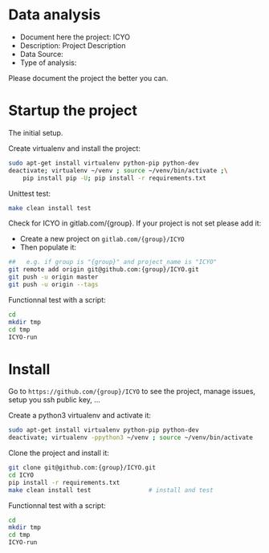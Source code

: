 # Data analysis
- Document here the project: ICYO
- Description: Project Description
- Data Source:
- Type of analysis:

Please document the project the better you can.

# Startup the project

The initial setup.

Create virtualenv and install the project:
```bash
sudo apt-get install virtualenv python-pip python-dev
deactivate; virtualenv ~/venv ; source ~/venv/bin/activate ;\
    pip install pip -U; pip install -r requirements.txt
```

Unittest test:
```bash
make clean install test
```

Check for ICYO in gitlab.com/{group}.
If your project is not set please add it:

- Create a new project on `gitlab.com/{group}/ICYO`
- Then populate it:

```bash
##   e.g. if group is "{group}" and project_name is "ICYO"
git remote add origin git@github.com:{group}/ICYO.git
git push -u origin master
git push -u origin --tags
```

Functionnal test with a script:

```bash
cd
mkdir tmp
cd tmp
ICYO-run
```

# Install

Go to `https://github.com/{group}/ICYO` to see the project, manage issues,
setup you ssh public key, ...

Create a python3 virtualenv and activate it:

```bash
sudo apt-get install virtualenv python-pip python-dev
deactivate; virtualenv -ppython3 ~/venv ; source ~/venv/bin/activate
```

Clone the project and install it:

```bash
git clone git@github.com:{group}/ICYO.git
cd ICYO
pip install -r requirements.txt
make clean install test                # install and test
```
Functionnal test with a script:

```bash
cd
mkdir tmp
cd tmp
ICYO-run
```
